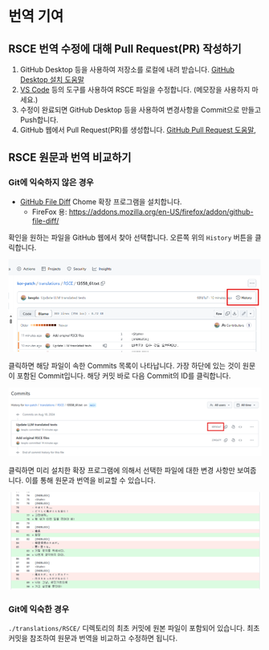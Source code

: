 # 번역 기여

## RSCE 번역 수정에 대해 Pull Request(PR) 작성하기

1. GitHub Desktop 등을 사용하여 저장소를 로컬에 내려 받습니다.
[GitHub Desktop 설치 도움말](https://docs.github.com/ko/desktop/installing-and-authenticating-to-github-desktop/setting-up-github-desktop)
2. [VS Code](https://code.visualstudio.com/download) 등의 도구를 사용하여 RSCE 파일을 수정합니다. (메모장을 사용하지 마세요.)
3. 수정이 완료되면 GitHub Desktop 등을 사용하여 변경사항을 Commit으로 만들고 Push합니다.
4. GitHub 웹에서 Pull Request(PR)를 생성합니다. [GitHub Pull Request 도움말](https://docs.github.com/ko/pull-requests/collaborating-with-pull-requests/proposing-changes-to-your-work-with-pull-requests/creating-a-pull-request), 

## RSCE 원문과 번역 비교하기

### Git에 익숙하지 않은 경우

- [GitHub File Diff](https://chromewebstore.google.com/detail/github-file-diff/lmhbkinmjbfihpkihjdhcagnigpklinh?pli=1) Chome 확장 프로그램을 설치합니다.
  - FireFox 용: <https://addons.mozilla.org/en-US/firefox/addon/github-file-diff/>  

확인을 원하는 파일을 GitHub 웹에서 찾아 선택합니다. 오른쪽 위의 `History` 버튼을 클릭합니다.

![step1](./guide/step1.png)

클릭하면 해당 파일이 속한 Commits 목록이 나타납니다. 가장 하단에 있는 것이 원문이 포함된 Commit입니다. 해당 커밋 바로 다음 Commit의 ID를 클릭합니다.

![step2](./guide/step2.png)

클릭하면 미리 설치한 확장 프로그램에 의해서 선택한 파일에 대한 변경 사항만 보여줍니다. 이를 통해 원문과 번역을 비교할 수 있습니다.

![step3](./guide/step3.png)

### Git에 익숙한 경우

`./translations/RSCE/` 디렉토리의 최초 커밋에 원본 파일이 포함되어 있습니다. 최초 커밋을 참조하여 원문과 번역을 비교하고 수정하면 됩니다.
